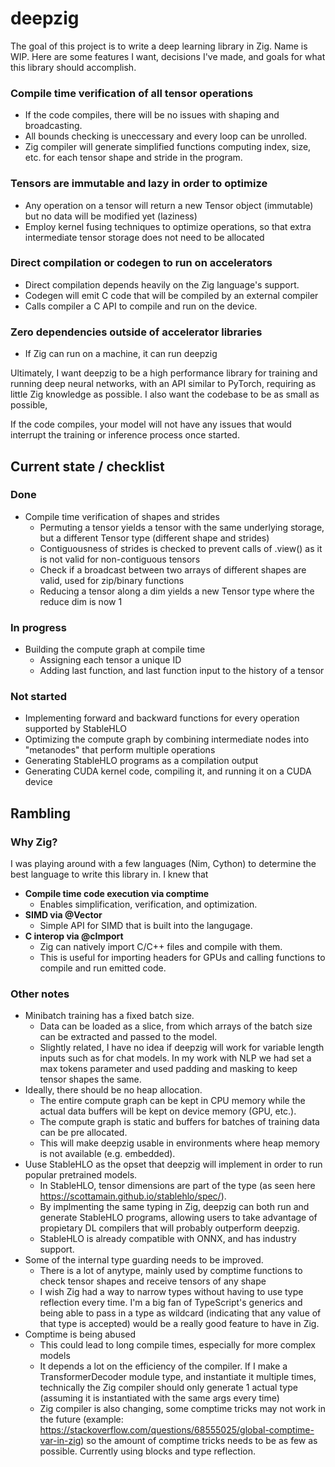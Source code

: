 # deepzig

The goal of this project is to write a deep learning library in Zig. Name is WIP. Here are some features I want, decisions I've made, and goals for what this library should accomplish.  

### Compile time verification of all tensor operations
- If the code compiles, there will be no issues with shaping and broadcasting.
- All bounds checking is uneccessary and every loop can be unrolled.
- Zig compiler will generate simplified functions computing index, size, etc. for each tensor shape and stride in the program.


### Tensors are immutable and lazy in order to optimize 
- Any operation on a tensor will return a new Tensor object (immutable) but no data will be modified yet (laziness)
- Employ kernel fusing techniques to optimize operations, so that extra intermediate tensor storage does not need to be allocated

###  Direct compilation or codegen to run on accelerators
- Direct compilation depends heavily on the Zig language's support. 
- Codegen will emit C code that will be compiled by an external compiler
- Calls compiler a C API to compile and run on the device.

### Zero dependencies outside of accelerator libraries
- If Zig can run on a machine, it can run deepzig


Ultimately, I want deepzig to be a high performance library for training and running deep neural networks, with an API similar to PyTorch, requiring as little Zig knowledge as possible. I also want the codebase to be as small as possible, 

If the code compiles, your model will not have any issues that would interrupt the training or inference process once started. 

## Current state / checklist

### Done

- Compile time verification of shapes and strides
    - Permuting a tensor yields a tensor with the same underlying storage, but a different Tensor type (different shape and strides)
    - Contiguousness of strides is checked to prevent calls of .view() as it is not valid for non-contiguous tensors
    - Check if a broadcast between two arrays of different shapes are valid, used for zip/binary functions
    - Reducing a tensor along a dim yields a new Tensor type where the reduce dim is now 1

### In progress
- Building the compute graph at compile time
    - Assigning each tensor a unique ID 
    - Adding last function, and last function input to the history of a tensor

### Not started
- Implementing forward and backward functions for every operation supported by StableHLO
- Optimizing the compute graph by combining intermediate nodes into "metanodes" that perform multiple operations
- Generating StableHLO programs as a compilation output
- Generating CUDA kernel code, compiling it, and running it on a CUDA device


## Rambling

### Why Zig?

I was playing around with a few languages (Nim, Cython) to determine the best language to write this library in. I knew that 

- **Compile time code execution via comptime** 
    - Enables simplification, verification, and optimization.
- **SIMD via @Vector**
    - Simple API for SIMD that is built into the langugage. 
- **C interop via @cImport** 
    - Zig can natively import C/C++ files and compile with them. 
    - This is useful for importing headers for GPUs and calling functions to compile and run emitted code.

### Other notes

- Minibatch training has a fixed batch size.
    - Data can be loaded as a slice, from which arrays of the batch size can be extracted and passed to the model. 
    - Slightly related, I have no idea if deepzig will work for variable length inputs such as for chat models. In my work with NLP we had set a max tokens parameter and used padding and masking to keep tensor shapes the same. 
- Ideally, there should be no heap allocation. 
    - The entire compute graph can be kept in CPU memory while the actual data buffers will be kept on device memory (GPU, etc.). 
    - The compute graph is static and buffers for batches of training data can be pre allocated. 
    - This will make deepzig usable in environments where heap memory is not available (e.g. embedded).
- Uuse StableHLO as the opset that deepzig will implement in order to run popular pretrained models. 
    - In StableHLO, tensor dimensions are part of the type (as seen here https://scottamain.github.io/stablehlo/spec/). 
    - By implmenting the same typing in Zig, deepzig can both run and generate StableHLO programs, allowing users to take advantage of propietary DL compilers that will probably outperform deepzig. 
    - StableHLO is already compatible with ONNX, and has industry support.
- Some of the internal type guarding needs to be improved. 
    - There is a lot of anytype, mainly used by comptime functions to check tensor shapes and receive tensors of any shape
    - I wish Zig had a way to narrow types without having to use type reflection every time. I'm a big fan of TypeScript's generics and being able to pass in a type as wildcard (indicating that any value of that type is accepted) would be a really good feature to have in Zig. 
- Comptime is being abused
    - This could lead to long compile times, especially for more complex models
    - It depends a lot on the efficiency of the compiler. If I make a TransformerDecoder module type, and instantiate it multiple times, technically the Zig compiler should only generate 1 actual type (assuming it is instantiated with the same args every time)
    - Zig compiler is also changing, some comptime tricks may not work in the future (example: https://stackoverflow.com/questions/68555025/global-comptime-var-in-zig) so the amount of comptime tricks needs to be as few as possible. Currently using blocks and type reflection. 


